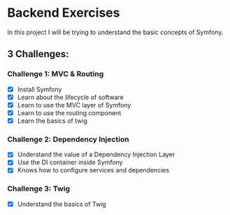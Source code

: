 # Backend Exercises
In this project I will be trying to understand the basic concepts of Symfony.

## 3 Challenges:

### Challenge 1: MVC & Routing
- [x] Install Symfony
- [x] Learn about the lifecycle of software
- [x] Learn to use the MVC layer of Symfony
- [x] Learn to use the routing component
- [x] Learn the basics of twig

### Challenge 2: Dependency Injection

- [x] Understand the value of a Dependency Injection Layer
- [x] Use the DI container inside Symfony
- [x] Knows how to configure services and dependencies

### Challenge 3: Twig
- [x] Understand the basics of Twig